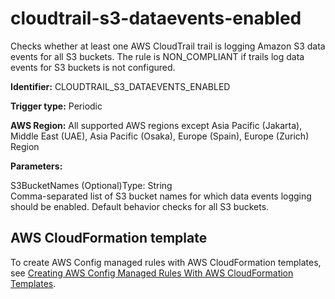 # cloudtrail\-s3\-dataevents\-enabled<a name="cloudtrail-s3-dataevents-enabled"></a>

Checks whether at least one AWS CloudTrail trail is logging Amazon S3 data events for all S3 buckets\. The rule is NON\_COMPLIANT if trails log data events for S3 buckets is not configured\. 

**Identifier:** CLOUDTRAIL\_S3\_DATAEVENTS\_ENABLED

**Trigger type:** Periodic

**AWS Region:** All supported AWS regions except Asia Pacific \(Jakarta\), Middle East \(UAE\), Asia Pacific \(Osaka\), Europe \(Spain\), Europe \(Zurich\) Region

**Parameters:**

S3BucketNames \(Optional\)Type: String  
Comma\-separated list of S3 bucket names for which data events logging should be enabled\. Default behavior checks for all S3 buckets\.

## AWS CloudFormation template<a name="w2aac12c31c27b9c91c15"></a>

To create AWS Config managed rules with AWS CloudFormation templates, see [Creating AWS Config Managed Rules With AWS CloudFormation Templates](aws-config-managed-rules-cloudformation-templates.md)\.